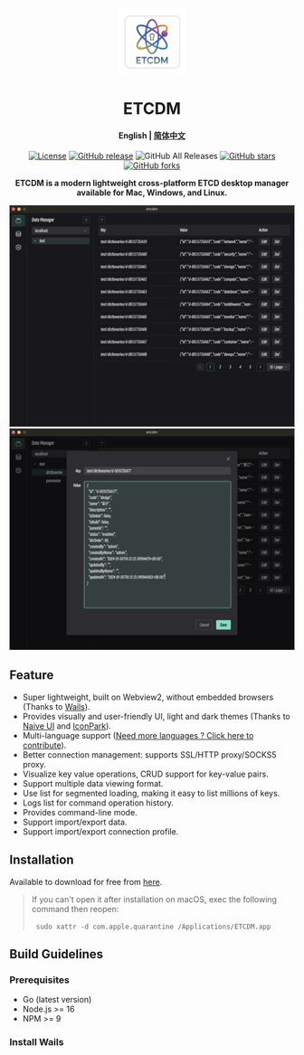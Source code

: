 <div align="center">
<a href="https://github.com/Astronaut-X-X/etcdm/"><img src="build/appicon.png" width="120"/></a>
</div>
<h1 align="center">ETCDM</h1>
<h4 align="center"><strong>English</strong> | <a href="https://github.com/Astronaut-X-X/etcdm/blob/main/README_zh.md">
简体中文</a></h4>
<div align="center">

[![License](https://img.shields.io/github/license/Astronaut-X-X/etcdm)](https://github.com/Astronaut-X-X/etcdm/blob/main/LICENSE)
[![GitHub release](https://img.shields.io/github/release/Astronaut-X-X/etcdm)](https://github.com/Astronaut-X-X/etcdm/releases)
![GitHub All Releases](https://img.shields.io/github/downloads/Astronaut-X-X/etcdm/total)
[![GitHub stars](https://img.shields.io/github/stars/Astronaut-X-X/etcdm)](https://github.com/Astronaut-X-X/etcdm/stargazers)
[![GitHub forks](https://img.shields.io/github/forks/Astronaut-X-X/etcdm)](https://github.com/Astronaut-X-X/etcdm/fork)

<strong>ETCDM is a modern lightweight cross-platform ETCD desktop manager available for Mac, Windows, and
Linux.</strong>
</div>

<picture>
 <source media="(prefers-color-scheme: dark)" srcset="docs/screenshots/dark_en.jpg">
 <source media="(prefers-color-scheme: light)" srcset="docs/screenshots/light_en.jpg">
 <img alt="screenshot" src="docs/screenshots/dark_en.jpg">
</picture>

<picture>
 <source media="(prefers-color-scheme: dark)" srcset="docs/screenshots/dark_en2.jpg">
 <source media="(prefers-color-scheme: light)" srcset="docs/screenshots/light_en2.jpg">
 <img alt="screenshot" src="docs/screenshots/dark_en2.jpg">
</picture>

## Feature

* Super lightweight, built on Webview2, without embedded browsers (Thanks
  to [Wails](https://github.com/wailsapp/wails)).
* Provides visually and user-friendly UI, light and dark themes (Thanks to [Naive UI](https://github.com/tusen-ai/naive-ui)
  and [IconPark](https://iconpark.oceanengine.com)).
* Multi-language support ([Need more languages ? Click here to contribute](.github/CONTRIBUTING.md)).
* Better connection management: supports SSL/HTTP proxy/SOCKS5 proxy.
* Visualize key value operations, CRUD support for key-value pairs.
* Support multiple data viewing format.
* Use list for segmented loading, making it easy to list millions of keys.
* Logs list for command operation history.
* Provides command-line mode.
* Support import/export data.
* Support import/export connection profile.

## Installation

Available to download for free from [here](https://github.com/Astronaut-X-X/etcdm/releases).

> If you can't open it after installation on macOS, exec the following command then reopen:
> ``` shell
>  sudo xattr -d com.apple.quarantine /Applications/ETCDM.app
> ```

## Build Guidelines

### Prerequisites

* Go (latest version)
* Node.js >= 16
* NPM >= 9

### Install Wails
